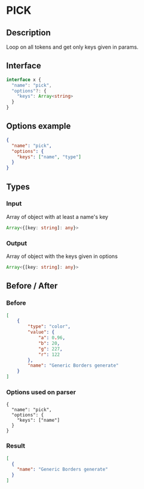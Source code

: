 # PICK

## Description

Loop on all tokens and get only keys given in params.

## Interface 
```ts
interface x {
  "name": "pick",
  "options"?: {
    "keys": Array<string>
  }
}
```

## Options example
```json
{
  "name": "pick",
  "options": {
    "keys": ["name", "type"]
  }
}
```

## Types

### Input

Array of object with at least a name's key

```ts
Array<{[key: string]: any}>
```

### Output

Array of object with the keys given in options

```ts
Array<{[key: string]: any}>
```

## Before / After

### Before

```json
[
    {
        "type": "color",
        "value": {
            "a": 0.96,
            "b": 20,
            "g": 227,
            "r": 122
        },
        "name": "Generic Borders generate"
    }
]
```

### Options used on parser

```
{
  "name": "pick",
  "options": {
    "keys": ["name"]
  }
}
```

### Result

```json
[
  {
    "name": "Generic Borders generate"
  }
]
```
